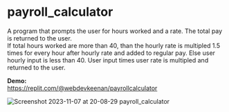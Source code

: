 # payroll_calculator
A program that prompts the user for hours worked and a rate. The total pay is returned to the user. <br>
If total hours worked are more than 40, than the hourly rate is multipled 1.5 times for every hour after hourly rate and added to regular pay. 
Else user hourly input is less than 40. User input times user rate is multipled and returned to the user.

**Demo:** <br>
https://replit.com/@webdevkeenan/payrollcalculator

![Screenshot 2023-11-07 at 20-08-29 payroll_calculator](https://github.com/webdevkeenan/payroll_calculator/assets/42125735/11b55698-786b-4e14-a433-04b0d14e6a91)
